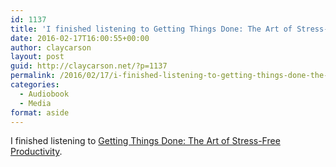 ```yaml
---
id: 1137
title: 'I finished listening to Getting Things Done: The Art of Stress-Free Productivity'
date: 2016-02-17T16:00:55+00:00
author: claycarson
layout: post
guid: http://claycarson.net/?p=1137
permalink: /2016/02/17/i-finished-listening-to-getting-things-done-the-art-of-stress-free-productivity/
categories:
  - Audiobook
  - Media
format: aside
---
```

I finished listening to [Getting Things Done: The Art of Stress-Free Productivity](http://amazon.com/exec/obidos/ASIN/0142000280/claycarson0c-20).
